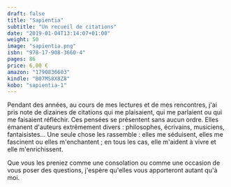 ```yaml
---
draft: false
title: "Sapientia"
subtitle: "Un recueil de citations"
date: "2019-01-04T13:14:07+01:00"
weight: 50
image: "sapientia.png"
isbn: "978-17-908-3660-4"
pages: 86
price: 6,00 €
amazon: "1790836603"
kindle: "B07MS8X8Z8"
kobo: "sapientia-1"
---
```

Pendant des années, au cours de mes lectures et de mes rencontres, j'ai pris note de dizaines de citations qui me plaisaient, qui me parlaient ou qui me faisaient réfléchir. Ces pensées se présentent sans aucun ordre. Elles émanent d'auteurs extrêmement divers : philosophes, écrivains, musiciens, fantaisistes… Une seule chose les rassemble : elles me séduisent, elles me fascinent ou elles m'enchantent ; en tous les cas, elle m'aident à vivre et elle m'enrichissent.

Que vous les preniez comme une consolation ou comme une occasion de vous poser des questions, j'espère qu'elles vous apporteront autant qu'à moi.
